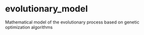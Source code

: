 # evolutionary_model
Mathematical model of the evolutionary process based on genetic optimization algorithms
